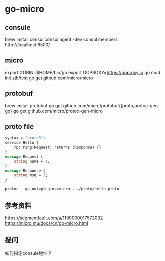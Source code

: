 # go-micro

## consule

brew install consul
consul agent -dev
consul members
http://localhost:8500/

## micro

export GOBIN=$HOME/bin/go
export GOPROXY=https://goproxy.io
go mod init zjh/test
go get github.com/micro/micro

## protobuf

brew install protobuf
go get github.com/micro/protobuf/{proto,protoc-gen-go}
go get github.com/micro/protoc-gen-micro


## proto file

```proto
syntax = "proto3";
service Hello {
    rpc Ping(Request) returns (Response) {}
}
message Request {
    string name = 1;
}
message Response {
    string msg = 1;
}
```

```shell
protoc --go_out=plugins=micro:. ./proto/hello.proto
```

## 参考资料

https://segmentfault.com/a/1190000017572032
https://micro.mu/docs/cn/go-micro.html



## 疑问

如何指定consule地址？

